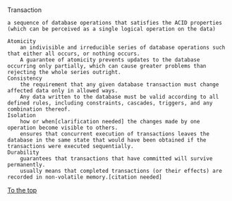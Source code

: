 #####

Transaction
    
    a sequence of database operations that satisfies the ACID properties (which can be perceived as a single logical operation on the data) 
    
    Atomicity
        an indivisible and irreducible series of database operations such that either all occurs, or nothing occurs.
        A guarantee of atomicity prevents updates to the database occurring only partially, which can cause greater problems than rejecting the whole series outright.
    Consistency
        the requirement that any given database transaction must change affected data only in allowed ways. 
        Any data written to the database must be valid according to all defined rules, including constraints, cascades, triggers, and any combination thereof.
    Isolation
        how or when[clarification needed] the changes made by one operation become visible to others. 
        ensures that concurrent execution of transactions leaves the database in the same state that would have been obtained if the transactions were executed sequentially.
    Durability
        guarantees that transactions that have committed will survive permanently. 
        usually means that completed transactions (or their effects) are recorded in non-volatile memory.[citation needed]
        

[To the top](#)

[CPA]: https://en.wikipedia.org/wiki/CAP_theorem
[ACID]: https://en.wikipedia.org/wiki/ACID
